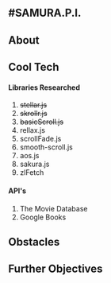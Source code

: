 #SAMURA.P.I.
---
## About

## Cool Tech
#### Libraries Researched
1. ~~stellar.js~~
2. ~~skrollr.js~~
3. ~~basicScroll.js~~
4. rellax.js
5. scrollFade.js
6. smooth-scroll.js
7. aos.js
8. sakura.js
9. zlFetch

#### API's
1. The Movie Database
2. Google Books

## Obstacles

## Further Objectives